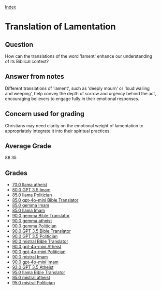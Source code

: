 
[Index](../index.md)
# Translation of Lamentation
## Question
How can the translations of the word 'lament' enhance our understanding of its Biblical context?

## Answer from notes
Different translations of 'lament', such as 'deeply mourn' or 'loud wailing and weeping', help convey the depth of sorrow and urgency behind the act, encouraging believers to engage fully in their emotional responses.

## Concern used for grading
Christians may need clarity on the emotional weight of lamentation to appropriately integrate it into their spiritual practices.

## Average Grade
88.35

## Grades
 * [70.0 llama atheist](../answers/llama_atheist/Translation_of_Lamentation.md)
 * [80.0 GPT 3.5 Imam](../answers/GPT_3.5_Imam/Translation_of_Lamentation.md)
 * [85.0 llama Politician](../answers/llama_Politician/Translation_of_Lamentation.md)
 * [85.0 gpt-4o-mini Bible Translator](../answers/gpt-4o-mini_Bible_Translator/Translation_of_Lamentation.md)
 * [85.0 gemma Imam](../answers/gemma_Imam/Translation_of_Lamentation.md)
 * [85.0 llama Imam](../answers/llama_Imam/Translation_of_Lamentation.md)
 * [90.0 gemma Bible Translator](../answers/gemma_Bible_Translator/Translation_of_Lamentation.md)
 * [90.0 gemma atheist](../answers/gemma_atheist/Translation_of_Lamentation.md)
 * [90.0 gemma Politician](../answers/gemma_Politician/Translation_of_Lamentation.md)
 * [90.0 GPT 3.5 Bible Translator](../answers/GPT_3.5_Bible_Translator/Translation_of_Lamentation.md)
 * [90.0 GPT 3.5 Politician](../answers/GPT_3.5_Politician/Translation_of_Lamentation.md)
 * [90.0 mistral Bible Translator](../answers/mistral_Bible_Translator/Translation_of_Lamentation.md)
 * [90.0 gpt-4o-mini Atheist](../answers/gpt-4o-mini_Atheist/Translation_of_Lamentation.md)
 * [90.0 gpt-4o-mini Politician](../answers/gpt-4o-mini_Politician/Translation_of_Lamentation.md)
 * [90.0 mistral Imam](../answers/mistral_Imam/Translation_of_Lamentation.md)
 * [90.0 gpt-4o-mini Imam](../answers/gpt-4o-mini_Imam/Translation_of_Lamentation.md)
 * [92.0 GPT 3.5 Atheist](../answers/GPT_3.5_Atheist/Translation_of_Lamentation.md)
 * [95.0 llama Bible Translator](../answers/llama_Bible_Translator/Translation_of_Lamentation.md)
 * [95.0 mistral atheist](../answers/mistral_atheist/Translation_of_Lamentation.md)
 * [95.0 mistral Politician](../answers/mistral_Politician/Translation_of_Lamentation.md)
